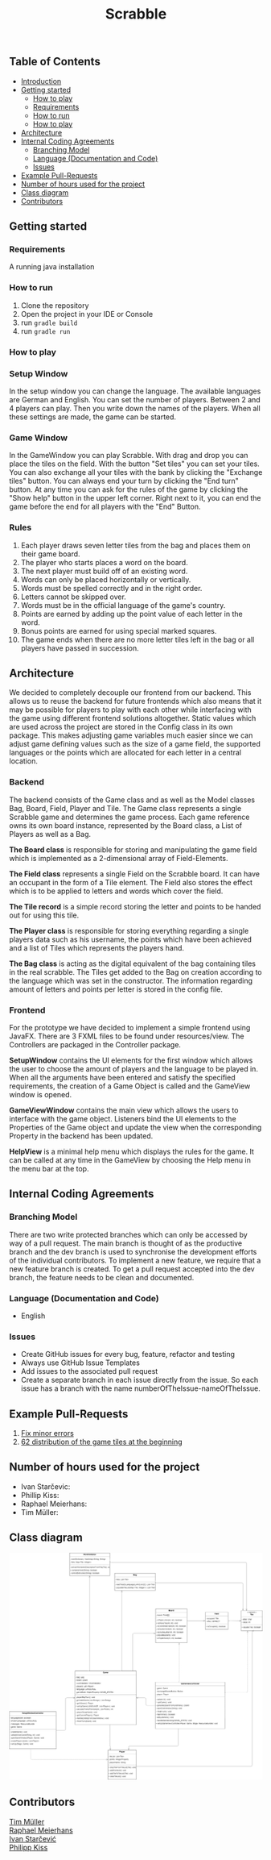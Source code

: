 <h1 align="center"> Scrabble </h1> <br>

## Table of Contents

- [Introduction](#introduction)
- [Getting started](#Getting-started)
    - [How to play](#How-to-play)
    - [Requirements](#Requirements)
    - [How to run](#How-to-run)
    - [How to play](#How-to-play)
- [Architecture](#Architecture)
- [Internal Coding Agreements](#Internal-Coding-Agreements)
    - [Branching Model](#Branching-Model)
    - [Language (Documentation and Code)](#Language-Documentation-and-Code)
    - [Issues](#Issues)
- [Example Pull-Requests](#Example-Pull-Requests)
- [Number of hours used for the project](#Number-of-hours-used-for-the-project)
- [Class diagram](#class-diagram)
- [Contributors](#contributors)

## Getting started

### Requirements

A running java installation

### How to run

1. Clone the repository
2. Open the project in your IDE or Console
3. run `gradle build`
4. run `gradle run`

### How to play

### Setup Window

In the setup window you can change the language. The available languages are German and English.
You can set the number of players. Between 2 and 4 players can play. Then you write down the names of the players.
When all these settings are made, the game can be started.

### Game Window

In the GameWindow you can play Scrabble. With drag and drop you can place the tiles on the field.
With the button "Set tiles" you can set your tiles. You can also exchange all your tiles with the bank by clicking
the "Exchange tiles" button. You can always end your turn by clicking the "End turn" button.
At any time you can ask for the rules of the game by clicking the "Show help" button in the upper left corner.
Right next to it, you can end the game before the end for all players with the "End" Button.

### Rules

1. Each player draws seven letter tiles from the bag and places them on their game board.
2. The player who starts places a word on the board.
3. The next player must build off of an existing word.
4. Words can only be placed horizontally or vertically.
5. Words must be spelled correctly and in the right order.
6. Letters cannot be skipped over.
7. Words must be in the official language of the game's country.
8. Points are earned by adding up the point value of each letter in the word.
9. Bonus points are earned for using special marked squares.
10. The game ends when there are no more letter tiles left in the bag or all players have passed in succession.

## Architecture

We decided to completely decouple our frontend from our backend.
This allows us to reuse the backend for future frontends which also means that it may be possible for
players to play with each other while interfacing with the game using different frontend solutions altogether.
Static values which are used across the project are stored in the Config class in its own package.
This makes adjusting game variables much easier since we can adjust game defining values such as the size of a game
field,
the supported languages or the points which are allocated for each letter in a central location.

### Backend
The backend consists of the Game class and as well as the Model classes Bag, Board, Field, Player and Tile.
The Game class represents a single Scrabble game and determines the game process.
Each game reference owns its own board instance, represented by the Board class, a List of Players as well as a Bag.

**The Board class** is responsible for storing and manipulating the game field which is implemented as a 2-dimensional array
of Field-Elements.

**The Field class** represents a single Field on the Scrabble board. It can have an occupant in the form of a Tile element. 
The Field also stores the effect which is to be applied to letters and words which cover the field.

**The Tile record** is a simple record storing the letter and points to be handed out for using this tile.

**The Player class** is responsible for storing everything regarding a single players data such as his username, the points
which have been achieved and a list of Tiles which represents the players hand.

**The Bag class** is acting as the digital equivalent of the bag containing tiles in the real scrabble.
The Tiles get added to the Bag on creation according to the language which was set in the constructor. The information
regarding amount of letters and points per letter is stored in the config file.

### Frontend
For the prototype we have decided to implement a simple frontend using JavaFX.
There are 3 FXML files to be found under resources/view. The Controllers are packaged in the Controller package.

**SetupWindow** contains the UI elements for the first window which allows the user to choose the amount of players and the language to be played in.
When all the arguments have been entered and satisfy the specified requirements, the creation of a Game Object is called and the GameView window is opened.

**GameViewWindow** contains the main view which allows the users to interface with the game object. Listeners bind the UI elements to the Properties of the Game object and update
the view when the corresponding Property in the backend has been updated.

**HelpView** is a minimal help menu which displays the rules for the game. It can be called at any time in the GameView by choosing the Help menu in the menu bar at the top.

## Internal Coding Agreements

### Branching Model

There are two write protected branches which can only be accessed by way of a pull request. The main branch is thought
of as the productive branch and the dev branch is used to synchronise the development efforts of the individual
contributors. To implement a new feature, we require that a new feature branch is created. To get a pull request
accepted into the dev branch, the feature needs to be clean and documented.

### Language (Documentation and Code)

- English

### Issues

- Create GitHub issues for every bug, feature, refactor and testing
- Always use GitHub Issue Templates
- Add issues to the associated pull request
- Create a separate branch in each issue directly from the issue.
  So each issue has a branch with the name numberOfTheIssue-nameOfTheIssue.

## Example Pull-Requests

1. [Fix minor errors](https://github.zhaw.ch/PM2-IT22aWIN-fame-mach-dihl/team04-PAPI-projekt2-Scrabble/pull/56)
2. [62 distribution of the game tiles at the beginning](https://github.zhaw.ch/PM2-IT22aWIN-fame-mach-dihl/team04-PAPI-projekt2-Scrabble/pull/63)

## Number of hours used for the project

- Ivan Starčevic:
- Phillip Kiss:
- Raphael Meierhans:
- Tim Müller:

## Class diagram

![class diagram](classDiagram.png)

## Contributors

[Tim Müller](https://github.zhaw.ch/muellti3) \
[Raphael Meierhans](https://github.zhaw.ch/meierr06)\
[Ivan Starčević](https://github.zhaw.ch/starciva) \
[Philipp Kiss](https://github.zhaw.ch/kisphi01)

